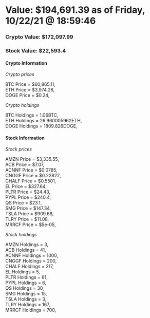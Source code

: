 # Value: $194,691.39 as of Friday, 10/22/21 @ 18:59:46 

### Crypto Value: $172,097.99

### Stock Value: $22,593.4

#### Crypto Information 
*Crypto prices* 

BTC Price = $60,865.11,  
ETH Price = $3,974.28,  
DOGE Price = $0.24,  


*Crypto holdings* 

BTC Holdings = 1.06BTC,  
ETH Holdings = 26.960005962ETH,  
DOGE Holdings = 1809.826DOGE,  


#### Stock Information 

*Stock prices* 

AMZN Price = $3,335.55,  
ACB Price = $7.07,  
ACNNF Price = $0.0785,  
CNGGF Price = $0.22822,  
CHALF Price = $0.5501,  
EL Price = $327.64,  
PLTR Price = $24.43,  
PYPL Price = $240.4,  
QS Price = $23.1,  
SMG Price = $147.34,  
TSLA Price = $909.68,  
TLRY Price = $11.08,  
MRRCF Price = $5e-05,  


*Stock holdings* 

AMZN Holdings = 3,  
ACB Holdings = 41,  
ACNNF Holdings = 1000,  
CNGGF Holdings = 200,  
CHALF Holdings = 217,  
EL Holdings = 5,  
PLTR Holdings = 61,  
PYPL Holdings = 6,  
QS Holdings = 30,  
SMG Holdings = 15,  
TSLA Holdings = 3,  
TLRY Holdings = 167,  
MRRCF Holdings = 700,  



